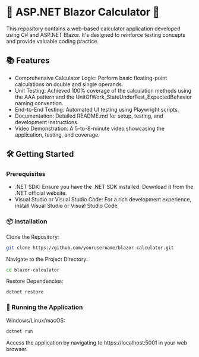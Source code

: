 # 🧮 ASP.NET Blazor Calculator 🚀
This repository contains a web-based calculator application developed using C# and ASP.NET Blazor. It's designed to reinforce testing concepts and provide valuable coding practice.

## 📚 Features
- Comprehensive Calculator Logic: Perform basic floating-point calculations on double and single operands.
- Unit Testing: Achieved 100% coverage of the calculation methods using the AAA pattern and the UnitOfWork_StateUnderTest_ExpectedBehavior naming convention.
- End-to-End Testing: Automated UI testing using Playwright scripts.
- Documentation: Detailed README.md for setup, testing, and development instructions.
- Video Demonstration: A 5-to-8-minute video showcasing the application, testing, and coverage.

## 🛠️ Getting Started
### Prerequisites
- .NET SDK: Ensure you have the .NET SDK installed. Download it from the .NET official website.
- Visual Studio or Visual Studio Code: For a rich development experience, install Visual Studio or Visual Studio Code.
### 📦 Installation
Clone the Repository:
```bash
git clone https://github.com/yourusername/blazor-calculator.git
```
Navigate to the Project Directory:
```bash
cd blazor-calculator
```
Restore Dependencies:
```bash
dotnet restore
```
### 🚀 Running the Application
Windows/Linux/macOS:
```bash
dotnet run
```
Access the application by navigating to https://localhost:5001 in your web browser.
